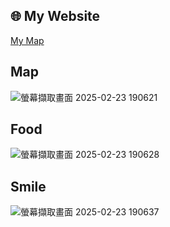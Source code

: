 ## 🌐 My Website

<a href="https://bella0627.github.io/second-page/" target="_blank">My Map</a>


## Map
![螢幕擷取畫面 2025-02-23 190621](https://github.com/user-attachments/assets/6d2e3c0b-fac7-40ce-b7f1-3e0aae03a566)


## Food
![螢幕擷取畫面 2025-02-23 190628](https://github.com/user-attachments/assets/586b9242-bed9-4611-8cb8-b0d07ca3138c)


## Smile
![螢幕擷取畫面 2025-02-23 190637](https://github.com/user-attachments/assets/f5e240a2-5789-43d8-ad20-60009160ceb6)
